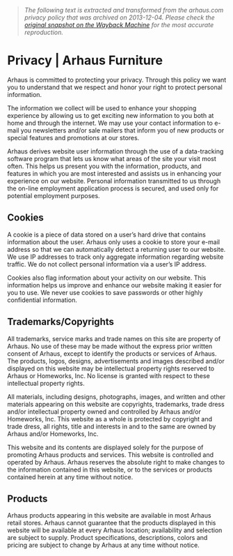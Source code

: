 > *The following text is extracted and transformed from the arhaus.com privacy policy that was archived on 2013-12-04. Please check the [original snapshot on the Wayback Machine](https://web.archive.org/web/20131204090202id_/http%3A//www.arhaus.com/corp/privacy) for the most accurate reproduction.*

# Privacy | Arhaus Furniture

Arhaus is committed to protecting your privacy. Through this policy we want you to understand that we respect and honor your right to protect personal information.

The information we collect will be used to enhance your shopping experience by allowing us to get exciting new information to you both at home and through the internet. We may use your contact information to e-mail you newsletters and/or sale mailers that inform you of new products or special features and promotions at our stores.

Arhaus derives website user information through the use of a data-tracking software program that lets us know what areas of the site your visit most often. This helps us present you with the information, products, and features in which you are most interested and assists us in enhancing your experience on our website. Personal information transmitted to us through the on-line employment application process is secured, and used only for potential employment purposes.

## Cookies

A cookie is a piece of data stored on a user’s hard drive that contains information about the user. Arhaus only uses a cookie to store your e-mail address so that we can automatically detect a returning user to our website. We use IP addresses to track only aggregate information regarding website traffic. We do not collect personal information via a user’s IP address.

Cookies also flag information about your activity on our website. This information helps us improve and enhance our website making it easier for you to use. We never use cookies to save passwords or other highly confidential information.

## Trademarks/Copyrights

All trademarks, service marks and trade names on this site are property of Arhaus. No use of these may be made without the express prior written consent of Arhaus, except to identify the products or services of Arhaus. The products, logos, designs, advertisements and images described and/or displayed on this website may be intellectual property rights reserved to Arhaus or Homeworks, Inc. No license is granted with respect to these intellectual property rights.

All materials, including designs, photographs, images, and written and other materials appearing on this website are copyrights, trademarks, trade dress and/or intellectual property owned and controlled by Arhaus and/or Homeworks, Inc. This website as a whole is protected by copyright and trade dress, all rights, title and interests in and to the same are owned by Arhaus and/or Homeworks, Inc.

This website and its contents are displayed solely for the purpose of promoting Arhaus products and services. This website is controlled and operated by Arhaus. Arhaus reserves the absolute right to make changes to the information contained in this website, or to the services or products contained herein at any time without notice.

## Products

Arhaus products appearing in this website are available in most Arhaus retail stores. Arhaus cannot guarantee that the products displayed in this website will be available at every Arhaus location; availability and selection are subject to supply. Product specifications, descriptions, colors and pricing are subject to change by Arhaus at any time without notice.
